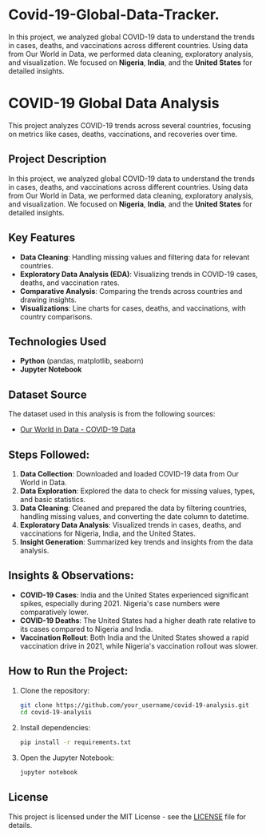# Covid-19-Global-Data-Tracker.
In this project, we analyzed global COVID-19 data to understand the trends in cases, deaths, and vaccinations across different countries. Using data from Our World in Data, we performed data cleaning, exploratory analysis, and visualization. We focused on **Nigeria**, **India**, and the **United States** for detailed insights.
# COVID-19 Global Data Analysis

This project analyzes COVID-19 trends across several countries, focusing on metrics like cases, deaths, vaccinations, and recoveries over time.

## Project Description

In this project, we analyzed global COVID-19 data to understand the trends in cases, deaths, and vaccinations across different countries. Using data from Our World in Data, we performed data cleaning, exploratory analysis, and visualization. We focused on **Nigeria**, **India**, and the **United States** for detailed insights.

## Key Features
- **Data Cleaning**: Handling missing values and filtering data for relevant countries.
- **Exploratory Data Analysis (EDA)**: Visualizing trends in COVID-19 cases, deaths, and vaccination rates.
- **Comparative Analysis**: Comparing the trends across countries and drawing insights.
- **Visualizations**: Line charts for cases, deaths, and vaccinations, with country comparisons.

## Technologies Used
- **Python** (pandas, matplotlib, seaborn)
- **Jupyter Notebook**

## Dataset Source
The dataset used in this analysis is from the following sources:
- [Our World in Data - COVID-19 Data](https://github.com/owid/covid-19-data)

## Steps Followed:
1. **Data Collection**: Downloaded and loaded COVID-19 data from Our World in Data.
2. **Data Exploration**: Explored the data to check for missing values, types, and basic statistics.
3. **Data Cleaning**: Cleaned and prepared the data by filtering countries, handling missing values, and converting the date column to datetime.
4. **Exploratory Data Analysis**: Visualized trends in cases, deaths, and vaccinations for Nigeria, India, and the United States.
5. **Insight Generation**: Summarized key trends and insights from the data analysis.

## Insights & Observations:
- **COVID-19 Cases**: India and the United States experienced significant spikes, especially during 2021. Nigeria's case numbers were comparatively lower.
- **COVID-19 Deaths**: The United States had a higher death rate relative to its cases compared to Nigeria and India.
- **Vaccination Rollout**: Both India and the United States showed a rapid vaccination drive in 2021, while Nigeria's vaccination rollout was slower.

## How to Run the Project:
1. Clone the repository:
    ```bash
    git clone https://github.com/your_username/covid-19-analysis.git
    cd covid-19-analysis
    ```
2. Install dependencies:
    ```bash
    pip install -r requirements.txt
    ```
3. Open the Jupyter Notebook:
    ```bash
    jupyter notebook
    ```

## License
This project is licensed under the MIT License - see the [LICENSE](LICENSE) file for details.

